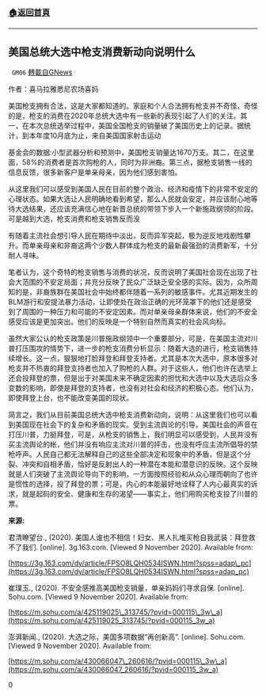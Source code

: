 ###  [:house:返回首頁](https://github.com/ourhimalayas/txt)
---

## 美国总统大选中枪支消费新动向说明什么
` GM06` [轉載自GNews](https://gnews.org/zh-hans/546872/)

作者：喜马拉雅悉尼农场喜妈

美国枪支拥有合法，这是大家都知道的。家庭和个人合法拥有枪支并不奇怪，奇怪的是，枪支的消费在2020年总统大选中有一些新的表现引起了人们的关注。其一，在本次总统选举过程中，美国全国枪支的销量破了美国历史上的记录。据统计，到本年度10月底为止，来自美国国家射击运动

基金会的数据:小型武器分析和预测中，美国枪支销量达1670万支。其二，在这里面，58%的消费者是首次购枪的人，同时为非洲裔。第三点，据枪支销售一线的信息反馈，很多新客户是单亲母亲，因为他们感到害怕。

从这里我们可以感受到美国人民在目前的整个政治、经济和疫情下的非常不安定的心理状态。如果大选让人民明确地看到希望，那么人民就会安定，并应该耐心地等待大选结果，还应该充满信心地在新晋总统的带领下步入一个新施政纲领的阶段。可是越到大选，枪支消费和枪支销售反而没

有随着主流社会想引导人民在期待中淡出，反而异军突起，极为逆反地戏剧性攀升。而单亲母亲和非裔这两个少数人群体成为枪支的最新最强劲的消费新军，十分耐人寻味。

笔者认为，这个奇特的枪支销售与消费的状况，反而说明了美国社会现在出现了社会大范围的不安定局面；并充分反映了民众广泛缺乏安全感的实际。因为，众所周知的是，非裔族群在美国社会中始终都伴随着一系列的敏感事件。尤其近期发生的BLM游行和安提法暴力活动，让即使处在政治正确的光环笼罩下的他们还是感受到了周围的一种压力和可能的不安定因素。而对单亲母亲群体来说，他们的不安全感受应该是更加突出。他们的反映是一个特别自然而真实的社会风向标。

虽然大家公认的枪支政策是川普施政纲领中一个重要部分，可是，在美国主流对川普打压围攻的情势下，进一步的枪支消费分析显示：随着大选的进行，枪支销售持续增长。这一点，狠狠地打脸拜登和拜登支持者。尤其是本次大选中，原本很多对枪支并不热衷的拜登支持者也加入了购枪的人群。对于这些人，他们也许在选举上还会投拜登的票，但是出于对美国未来不确定因素的担忧和大选中以及大选后众多变数的影响，即使是拜登的支持者，也没有对社会和经济的积极心态。他们认为，即使拜登上台，也不能改变美国的现状。

简言之，我们从目前美国总统大选中枪支消费新动向，说明：从这里我们也可以看到美国现在社会下的复杂和矛盾的现实。受到主流舆论的引导，美国社会的声音在打压川普，力挺拜登，可是，从枪支的销售上，我们明显可以感受到，人民并没有买主流舆论的帐，他们并没有响应主流对川普的抨击，也没有呼应主流所倡导的禁枪呼声。人民自己都无法解释自己的这些全部决定和现象中的矛盾，但是这个分裂、冲突和自相矛盾，恰好是反射出人的一种潜在本能和潜意识的反映。这个反映就是人们突破了主流舆论导向下的影响，一方面按照经验和从众心理而朝向了也许是惯性的选择，投了拜登的票；可是，内心的本能最好地诠释了人内心最真实的诉求，就是起码的安全、健康和生存的渴望——事实上，他们用购买枪支投了川普的票。

**来源:**

君清瞭望台., (2020). 美国人谁也不相信！妇女、黑人扎堆买枪自我武装：拜登救不了我们. [online]. 3g.163.com. [Viewed 9 November 2020]. Available from:

[https://3g.163.com/dy/article/FPSO8LQH0534ISWN.html?spss=adap\_pc](https://3g.163.com/dy/article/FPSO8LQH0534ISWN.html?spss=adap_pc)

崔璞玉., (2020). 不安全感推高美国枪支销量，单亲妈妈们寻求自保. [online]. Sohu.com. [Viewed 9 November 2020]. Available from:

[https://m.sohu.com/a/425119025\_313745/?pvid=000115\_3w\_a](https://m.sohu.com/a/425119025_313745/?pvid=000115_3w_a)

澎湃新闻., (2020). 大选之际，美国多项数据“再创新高”. [online]. Sohu.com. [Viewed 9 November 2020]. Available from:

[https://m.sohu.com/a/430066047\_260616/?pvid=000115\_3w\_a](https://m.sohu.com/a/430066047_260616/?pvid=000115_3w_a)



0
